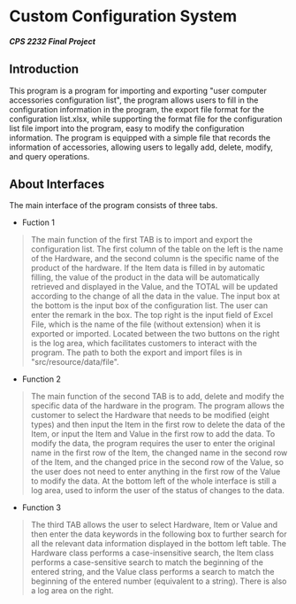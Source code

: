 # Custom Configuration System    
##### CPS 2232 Final Project
 
## Introduction
This program is a program for importing and exporting "user computer accessories configuration list", the program allows users to fill in the configuration information in the program, the export file format for the configuration list.xlsx, while supporting the format file for the configuration list file import into the program, easy to modify the configuration information. The program is equipped with a simple file that records the information of accessories, allowing users to legally add, delete, modify, and query operations.

## About Interfaces
The main interface of the program consists of three tabs.

* Fuction 1
> The main function of the first TAB is to import and export the configuration list. The first column of the table on the left is the name of the Hardware, and the second column is the specific name of the product of the hardware. If the Item data is filled in by automatic filling, the value of the product in the data will be automatically retrieved and displayed in the Value, and the TOTAL will be updated according to the change of all the data in the value. The input box at the bottom is the input box of the configuration list. The user can enter the remark in the box. The top right is the input field of Excel File, which is the name of the file (without extension) when it is exported or imported. Located between the two buttons on the right is the log area, which facilitates customers to interact with the program. The path to both the export and import files is in "src/resource/data/file".

* Function 2
> The main function of the second TAB is to add, delete and modify the specific data of the hardware in the program. The program allows the customer to select the Hardware that needs to be modified (eight types) and then input the Item in the first row to delete the data of the Item, or input the Item and Value in the first row to add the data. To modify the data, the program requires the user to enter the original name in the first row of the Item, the changed name in the second row of the Item, and the changed price in the second row of the Value, so the user does not need to enter anything in the first row of the Value to modify the data. At the bottom left of the whole interface is still a log area, used to inform the user of the status of changes to the data.

* Function 3
> The third TAB allows the user to select Hardware, Item or Value and then enter the data keywords in the following box to further search for all the relevant data information displayed in the bottom left table. The Hardware class performs a case-insensitive search, the Item class performs a case-sensitive search to match the beginning of the entered string, and the Value class performs a search to match the beginning of the entered number (equivalent to a string). There is also a log area on the right.
